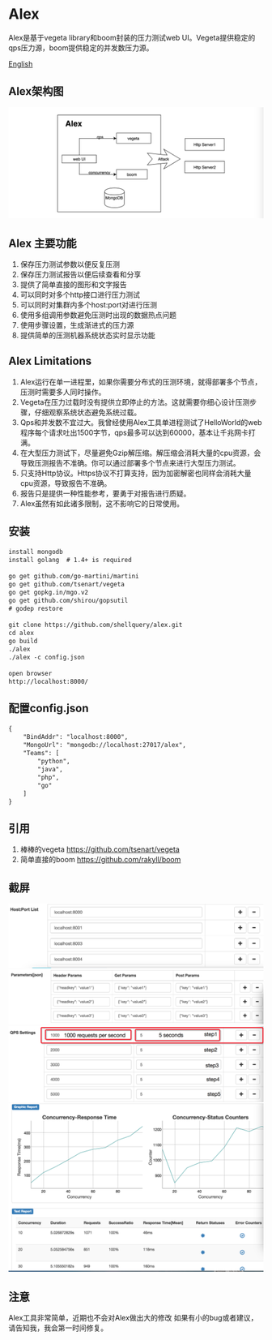 Alex
=================
Alex是基于vegeta library和boom封装的压力测试web UI。Vegeta提供稳定的qps压力源，boom提供稳定的并发数压力源。

[English](README_en.md)

Alex架构图
-----------------
![Alex Architecture](screenshot/arch.png)

Alex 主要功能
-----------------------------------
1. 保存压力测试参数以便反复压测
2. 保存压力测试报告以便后续查看和分享
3. 提供了简单直接的图形和文字报告
4. 可以同时对多个http接口进行压力测试
5. 可以同时对集群内多个host:port对进行压测
6. 使用多组调用参数避免压测时出现的数据热点问题
7. 使用步骤设置，生成渐进式的压力源
8. 提供简单的压测机器系统状态实时显示功能

Alex Limitations
-----------------------------------
1. Alex运行在单一进程里，如果你需要分布式的压测环境，就得部署多个节点，压测时需要多人同时操作。
2. Vegeta在压力过载时没有提供立即停止的方法。这就需要你细心设计压测步骤，仔细观察系统状态避免系统过载。
3. Qps和并发数不宜过大。我曾经使用Alex工具单进程测试了HelloWorld的web程序每个请求吐出1500字节，qps最多可以达到60000，基本让千兆网卡打满。
4. 在大型压力测试下，尽量避免Gzip解压缩。解压缩会消耗大量的cpu资源，会导致压测报告不准确。你可以通过部署多个节点来进行大型压力测试。
5. 只支持Http协议。Https协议不打算支持，因为加密解密也同样会消耗大量cpu资源，导致报告不准确。
6. 报告只是提供一种性能参考，要勇于对报告进行质疑。
7. Alex虽然有如此诸多限制，这不影响它的日常使用。

安装
----------------------------------
```
install mongodb
install golang  # 1.4+ is required

go get github.com/go-martini/martini
go get github.com/tsenart/vegeta
go get gopkg.in/mgo.v2
go get github.com/shirou/gopsutil
# godep restore

git clone https://github.com/shellquery/alex.git
cd alex
go build
./alex
./alex -c config.json

open browser
http://localhost:8000/

```

配置config.json
---------------------------
```
{
    "BindAddr": "localhost:8000",
    "MongoUrl": "mongodb://localhost:27017/alex",
    "Teams": [
        "python",
        "java",
        "php",
        "go"
    ]
}

```

引用
-----------------------------
1. 棒棒的vegeta https://github.com/tsenart/vegeta
2. 简单直接的boom https://github.com/rakyll/boom

截屏
-----------------------------
![Randomize Host:ports](screenshot/multiple_servers.png)
![Randomize Parameters](screenshot/multiple_parameters.png)
![Step Settings](screenshot/step_settings.png)
![Benchmark Reports](screenshot/metrics.png)

注意
-----------------------------
Alex工具非常简单，近期也不会对Alex做出大的修改
如果有小的bug或者建议，请告知我，我会第一时间修复。
